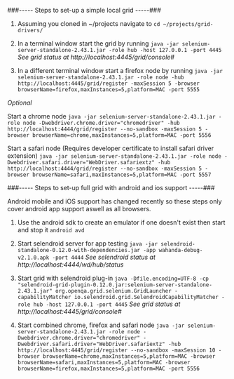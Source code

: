 ###----- Steps to set-up a simple local grid -----###

1. Assuming you cloned in ~/projects navigate to
```cd ~/projects/grid-drivers/```

2. In a terminal window start the grid by running
```java -jar selenium-server-standalone-2.43.1.jar -role hub -host 127.0.0.1 -port 4445```
*See grid status at http://localhost:4445/grid/console#*

3. In a different terminal window start a firefox node by running
```java -jar selenium-server-standalone-2.43.1.jar -role node -hub http://localhost:4445/grid/register -maxSession 5 -browser browserName=firefox,maxInstances=5,platform=MAC -port 5555```

*Optional*

Start a chrome node
```java -jar selenium-server-standalone-2.43.1.jar -role node -Dwebdriver.chrome.driver="chromedriver" -hub http://localhost:4444/grid/register --no-sandbox -maxSession 5 -browser browserName=chrome,maxInstances=5,platform=MAC -port 5556```

Start a safari node (Requires developer certificate to install safari driver extension)
```java -jar selenium-server-standalone-2.43.1.jar -role node -Dwebdriver.safari.driver="WebDriver.safariextz" -hub http://localhost:4444/grid/register --no-sandbox -maxSession 5 -browser browserName=safari,maxInstances=5,platform=MAC -port 5557```


###----- Steps to set-up full grid with android and ios support -----###

Android mobile and iOS support has changed recently so these steps only cover android app support aswell as all browsers.

1. Use the android sdk to create an emulator if one doesn't exist then start and stop it
```android avd```

2. Start selendroid server for app testing
```java -jar selendroid-standalone-0.12.0-with-dependencies.jar -app wahanda-debug-v2.1.0.apk -port 4444```
*See selendroid status at http://localhost:4444/wd/hub/status*

3. Start grid with selendroid plug-in
```java -Dfile.encoding=UTF-8 -cp "selendroid-grid-plugin-0.12.0.jar:selenium-server-standalone-2.43.1.jar" org.openqa.grid.selenium.GridLauncher -capabilityMatcher io.selendroid.grid.SelendroidCapabilityMatcher -role hub -host 127.0.0.1 -port 4445```
*See grid status at http://localhost:4445/grid/console#*

4. Start combined chrome, firefox and safari node
```java -jar selenium-server-standalone-2.43.1.jar -role node -Dwebdriver.chrome.driver="chromedriver" -Dwebdriver.safari.driver="WebDriver.safariextz" -hub http://localhost:4445/grid/register --no-sandbox -maxSession 10 -browser browserName=chrome,maxInstances=5,platform=MAC -browser browserName=safari,maxInstances=5,platform=MAC -browser browserName=firefox,maxInstances=5,platform=MAC -port 5556```
